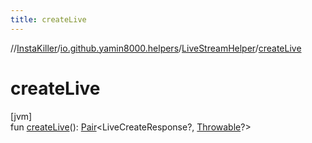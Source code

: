 ```yaml
---
title: createLive
---
```

//[InstaKiller](../../../index.html)/[io.github.yamin8000.helpers](../index.html)/[LiveStreamHelper](index.html)/[createLive](create-live.html)



# createLive



[jvm]\
fun [createLive](create-live.html)(): [Pair](https://kotlinlang.org/api/latest/jvm/stdlib/kotlin/-pair/index.html)&lt;LiveCreateResponse?, [Throwable](https://kotlinlang.org/api/latest/jvm/stdlib/kotlin/-throwable/index.html)?&gt;




